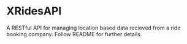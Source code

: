 # XRidesAPI
A RESTful API for managing location based data recieved from a ride booking company. Follow README for further details.
